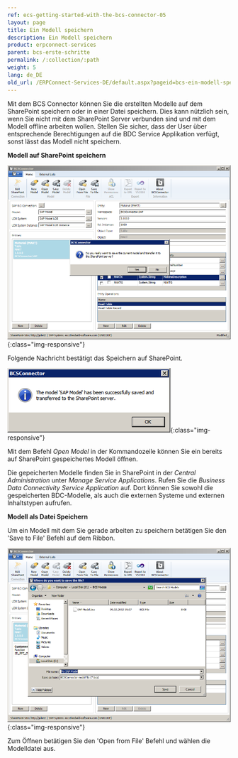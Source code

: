 ```yaml
---
ref: ecs-getting-started-with-the-bcs-connector-05
layout: page
title: Ein Modell speichern
description: Ein Modell speichern
product: erpconnect-services
parent: bcs-erste-schritte
permalink: /:collection/:path
weight: 5
lang: de_DE
old_url: /ERPConnect-Services-DE/default.aspx?pageid=bcs-ein-modell-speichern
---
```


Mit dem BCS Connector können Sie die erstellten Modelle auf dem SharePoint speichern oder in einer Datei speichern. Dies kann nützlich sein, wenn Sie nicht mit dem SharePoint Server verbunden sind und mit dem Modell offline arbeiten wollen. Stellen Sie sicher, dass der User über entsprechende Berechtigungen auf die BDC Service Applikation verfügt, sonst lässt das Modell nicht speichern.  


**Modell auf SharePoint speichern** 

![BCS-Model-Save](/img/content/BCS-Model-Save.png){:class="img-responsive"}

Folgende Nachricht bestätigt das Speichern auf SharePoint. 

![BCS-Model-Save-Success](/img/content/BCS-Model-Save-Success.png){:class="img-responsive"}

Mit dem Befehl *Open Model* in der Kommandozeile können Sie ein bereits auf SharePoint gespeichertes Modell öffnen. 

Die gepeicherten Modelle finden Sie in SharePoint in der *Central Administration* unter *Manage Service Applications*. Rufen Sie die *Business Data Connectivity Service Application* auf. Dort können Sie sowohl die gespeicherten BDC-Modelle, als auch die externen Systeme und externen Inhaltstypen aufrufen.  


**Modell als Datei Speichern** 

Um ein Modell mit dem Sie gerade arbeiten zu speichern betätigen Sie den 'Save to File' Befehl auf dem Ribbon. 

![BCS-Model-Save-File](/img/content/BCS-Model-Save-File.png){:class="img-responsive"}

Zum Öffnen betätigen Sie den 'Open from File' Befehl und wählen die Modelldatei aus.